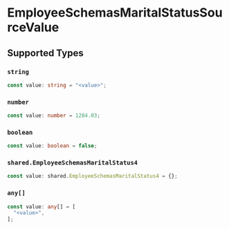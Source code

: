 # EmployeeSchemasMaritalStatusSourceValue


## Supported Types

### `string`

```typescript
const value: string = "<value>";
```

### `number`

```typescript
const value: number = 1284.03;
```

### `boolean`

```typescript
const value: boolean = false;
```

### `shared.EmployeeSchemasMaritalStatus4`

```typescript
const value: shared.EmployeeSchemasMaritalStatus4 = {};
```

### `any[]`

```typescript
const value: any[] = [
  "<value>",
];
```

